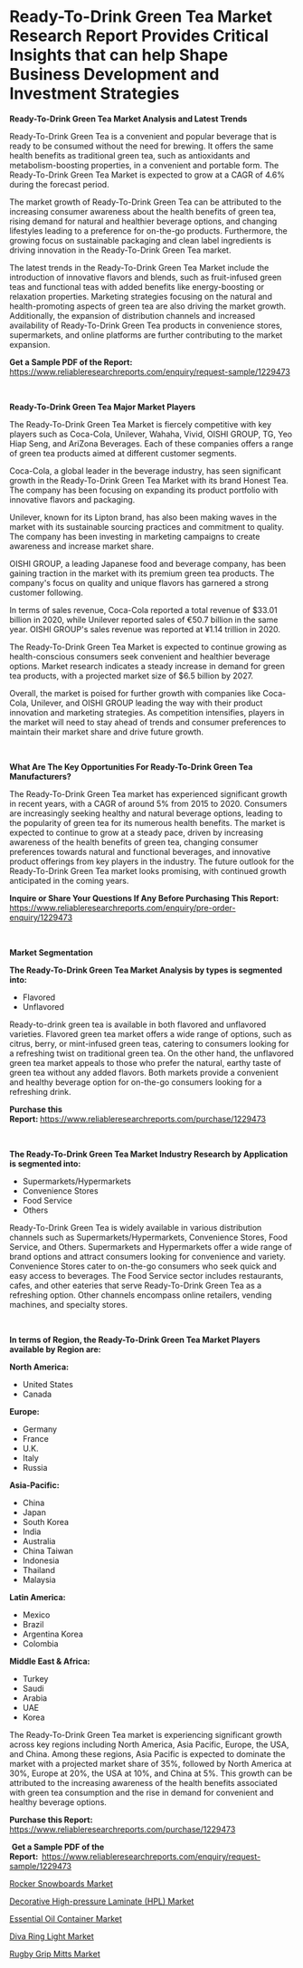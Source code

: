 <p><h1>Ready-To-Drink Green Tea Market Research Report Provides Critical Insights that can help Shape Business Development and Investment Strategies</h1></p><p><strong>Ready-To-Drink Green Tea Market Analysis and Latest Trends</strong></p>
<p><p>Ready-To-Drink Green Tea is a convenient and popular beverage that is ready to be consumed without the need for brewing. It offers the same health benefits as traditional green tea, such as antioxidants and metabolism-boosting properties, in a convenient and portable form. The Ready-To-Drink Green Tea Market is expected to grow at a CAGR of 4.6% during the forecast period.</p><p>The market growth of Ready-To-Drink Green Tea can be attributed to the increasing consumer awareness about the health benefits of green tea, rising demand for natural and healthier beverage options, and changing lifestyles leading to a preference for on-the-go products. Furthermore, the growing focus on sustainable packaging and clean label ingredients is driving innovation in the Ready-To-Drink Green Tea market.</p><p>The latest trends in the Ready-To-Drink Green Tea Market include the introduction of innovative flavors and blends, such as fruit-infused green teas and functional teas with added benefits like energy-boosting or relaxation properties. Marketing strategies focusing on the natural and health-promoting aspects of green tea are also driving the market growth. Additionally, the expansion of distribution channels and increased availability of Ready-To-Drink Green Tea products in convenience stores, supermarkets, and online platforms are further contributing to the market expansion.</p></p>
<p><strong>Get a Sample PDF of the Report:&nbsp;</strong> <a href="https://www.reliableresearchreports.com/enquiry/request-sample/1229473">https://www.reliableresearchreports.com/enquiry/request-sample/1229473</a></p>
<p>&nbsp;</p>
<p><strong>Ready-To-Drink Green Tea Major Market Players</strong></p>
<p><p>The Ready-To-Drink Green Tea Market is fiercely competitive with key players such as Coca-Cola, Unilever, Wahaha, Vivid, OISHI GROUP, TG, Yeo Hiap Seng, and AriZona Beverages. Each of these companies offers a range of green tea products aimed at different customer segments.</p><p>Coca-Cola, a global leader in the beverage industry, has seen significant growth in the Ready-To-Drink Green Tea Market with its brand Honest Tea. The company has been focusing on expanding its product portfolio with innovative flavors and packaging.</p><p>Unilever, known for its Lipton brand, has also been making waves in the market with its sustainable sourcing practices and commitment to quality. The company has been investing in marketing campaigns to create awareness and increase market share.</p><p>OISHI GROUP, a leading Japanese food and beverage company, has been gaining traction in the market with its premium green tea products. The company's focus on quality and unique flavors has garnered a strong customer following.</p><p>In terms of sales revenue, Coca-Cola reported a total revenue of $33.01 billion in 2020, while Unilever reported sales of €50.7 billion in the same year. OISHI GROUP's sales revenue was reported at ¥1.14 trillion in 2020.</p><p>The Ready-To-Drink Green Tea Market is expected to continue growing as health-conscious consumers seek convenient and healthier beverage options. Market research indicates a steady increase in demand for green tea products, with a projected market size of $6.5 billion by 2027.</p><p>Overall, the market is poised for further growth with companies like Coca-Cola, Unilever, and OISHI GROUP leading the way with their product innovation and marketing strategies. As competition intensifies, players in the market will need to stay ahead of trends and consumer preferences to maintain their market share and drive future growth.</p></p>
<p>&nbsp;</p>
<p><strong>What Are The Key Opportunities For Ready-To-Drink Green Tea Manufacturers?</strong></p>
<p><p>The Ready-To-Drink Green Tea market has experienced significant growth in recent years, with a CAGR of around 5% from 2015 to 2020. Consumers are increasingly seeking healthy and natural beverage options, leading to the popularity of green tea for its numerous health benefits. The market is expected to continue to grow at a steady pace, driven by increasing awareness of the health benefits of green tea, changing consumer preferences towards natural and functional beverages, and innovative product offerings from key players in the industry. The future outlook for the Ready-To-Drink Green Tea market looks promising, with continued growth anticipated in the coming years.</p></p>
<p><strong>Inquire or Share Your Questions If Any Before Purchasing This Report:</strong> <a href="https://www.reliableresearchreports.com/enquiry/pre-order-enquiry/1229473">https://www.reliableresearchreports.com/enquiry/pre-order-enquiry/1229473</a></p>
<p>&nbsp;</p>
<p><strong>Market Segmentation</strong></p>
<p><strong>The Ready-To-Drink Green Tea Market Analysis by types is segmented into:</strong></p>
<p><ul><li>Flavored</li><li>Unflavored</li></ul></p>
<p><p>Ready-to-drink green tea is available in both flavored and unflavored varieties. Flavored green tea market offers a wide range of options, such as citrus, berry, or mint-infused green teas, catering to consumers looking for a refreshing twist on traditional green tea. On the other hand, the unflavored green tea market appeals to those who prefer the natural, earthy taste of green tea without any added flavors. Both markets provide a convenient and healthy beverage option for on-the-go consumers looking for a refreshing drink.</p></p>
<p><strong>Purchase this Report:&nbsp;</strong><a href="https://www.reliableresearchreports.com/purchase/1229473">https://www.reliableresearchreports.com/purchase/1229473</a></p>
<p>&nbsp;</p>
<p><strong>The Ready-To-Drink Green Tea Market Industry Research by Application is segmented into:</strong></p>
<p><ul><li>Supermarkets/Hypermarkets</li><li>Convenience Stores</li><li>Food Service</li><li>Others</li></ul></p>
<p><p>Ready-To-Drink Green Tea is widely available in various distribution channels such as Supermarkets/Hypermarkets, Convenience Stores, Food Service, and Others. Supermarkets and Hypermarkets offer a wide range of brand options and attract consumers looking for convenience and variety. Convenience Stores cater to on-the-go consumers who seek quick and easy access to beverages. The Food Service sector includes restaurants, cafes, and other eateries that serve Ready-To-Drink Green Tea as a refreshing option. Other channels encompass online retailers, vending machines, and specialty stores.</p></p>
<p>&nbsp;</p>
<p><strong>In terms of Region, the Ready-To-Drink Green Tea Market Players available by Region are:</strong></p>
<p>
    <p> <strong> North America: </strong>
        <ul>
            <li>United States</li>
            <li>Canada</li>
        </ul>
        </p> 
    <p> <strong> Europe: </strong>
        <ul>
            <li>Germany</li>
            <li>France</li>
            <li>U.K.</li>
            <li>Italy</li>
            <li>Russia</li>
        </ul>
        </p> 
    <p> <strong> Asia-Pacific: </strong>
        <ul>
            <li>China</li>
            <li>Japan</li>
            <li>South Korea</li>
            <li>India</li>
            <li>Australia</li>
            <li>China Taiwan</li>
            <li>Indonesia</li>
            <li>Thailand</li>
            <li>Malaysia</li>
        </ul>
        </p> 
    <p> <strong> Latin America: </strong>
        <ul>
            <li>Mexico</li>
            <li>Brazil</li>
            <li>Argentina Korea</li>
            <li>Colombia</li>
        </ul>
        </p> 
    <p> <strong> Middle East & Africa: </strong>
        <ul>
            <li>Turkey</li>
            <li>Saudi</li>
            <li>Arabia</li>
            <li>UAE</li>
            <li>Korea</li>
        </ul>
    </p>
    </p>
<p><p>The Ready-To-Drink Green Tea market is experiencing significant growth across key regions including North America, Asia Pacific, Europe, the USA, and China. Among these regions, Asia Pacific is expected to dominate the market with a projected market share of 35%, followed by North America at 30%, Europe at 20%, the USA at 10%, and China at 5%. This growth can be attributed to the increasing awareness of the health benefits associated with green tea consumption and the rise in demand for convenient and healthy beverage options.</p></p>
<p><strong>Purchase this Report: </strong><a href="https://www.reliableresearchreports.com/purchase/1229473">https://www.reliableresearchreports.com/purchase/1229473</a></p>
<p>&nbsp;<strong>Get a Sample PDF of the Report:&nbsp;&nbsp;</strong><a href="https://www.reliableresearchreports.com/enquiry/request-sample/1229473">https://www.reliableresearchreports.com/enquiry/request-sample/1229473</a></p>
<p><strong></strong></p>
<p><p><a href="https://medium.com/@harrymcgrath965/rocker-snowboards-market-analysis-its-cagr-market-segmentation-and-global-industry-overview-e033f6cc1aa8">Rocker Snowboards Market</a></p><p><a href="https://github.com/julyju69/Market-Research-Report-List-2/blob/main/decorative-high-pressure-laminate-hpl-market.md">Decorative High-pressure Laminate (HPL) Market</a></p><p><a href="https://medium.com/@mayschimmel/essential-oil-container-market-exploring-market-share-market-trends-and-future-growth-496e4698c1eb">Essential Oil Container Market</a></p><p><a href="https://medium.com/@jarredmertz/diva-ring-light-market-insight-market-trends-growth-forecasted-from-2024-to-2031-98326f26272c">Diva Ring Light Market</a></p><p><a href="https://medium.com/@joshuajackson1010/analyzing-rugby-grip-mitts-market-global-industry-perspective-and-forecast-2024-to-2031-5c437e60d1a4">Rugby Grip Mitts Market</a></p></p>
